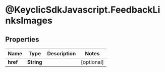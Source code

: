 # @KeyclicSdkJavascript.FeedbackLinksImages

## Properties
Name | Type | Description | Notes
------------ | ------------- | ------------- | -------------
**href** | **String** |  | [optional] 


